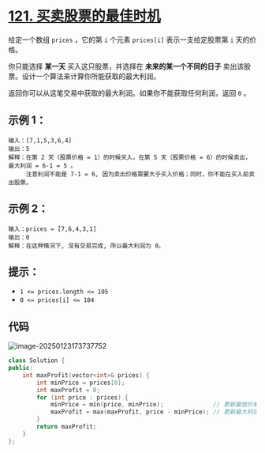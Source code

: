 # [121. 买卖股票的最佳时机](https://leetcode.cn/problems/best-time-to-buy-and-sell-stock/)

给定一个数组 `prices` ，它的第 `i` 个元素 `prices[i]` 表示一支给定股票第 `i` 天的价格。

你只能选择 **某一天** 买入这只股票，并选择在 **未来的某一个不同的日子** 卖出该股票。设计一个算法来计算你所能获取的最大利润。

返回你可以从这笔交易中获取的最大利润。如果你不能获取任何利润，返回 `0` 。

## **示例 1：**

```
输入：[7,1,5,3,6,4]
输出：5
解释：在第 2 天（股票价格 = 1）的时候买入，在第 5 天（股票价格 = 6）的时候卖出，最大利润 = 6-1 = 5 。
     注意利润不能是 7-1 = 6, 因为卖出价格需要大于买入价格；同时，你不能在买入前卖出股票。
```

## **示例 2：**

```
输入：prices = [7,6,4,3,1]
输出：0
解释：在这种情况下, 没有交易完成, 所以最大利润为 0。
```

## **提示：**

- `1 <= prices.length <= 105`
- `0 <= prices[i] <= 104`

## 代码

![image-20250123173737752](https://gitee.com/chen-houchao/images/raw/master/202501231737791.png)

```cpp
class Solution {
public:
    int maxProfit(vector<int>& prices) {
        int minPrice = prices[0];
        int maxProfit = 0;
        for (int price : prices) {
            minPrice = min(price, minPrice);              // 更新最低价格
            maxProfit = max(maxProfit, price - minPrice); // 更新最大利润
        }
        return maxProfit;
    }
};
```

